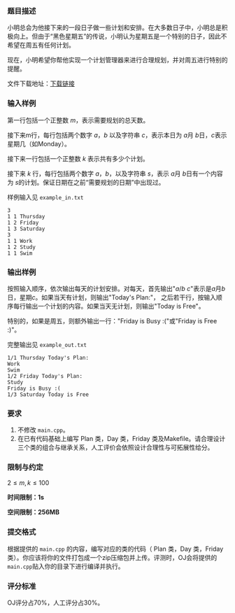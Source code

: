 ### 题目描述

小明总会为他接下来的一段日子做一些计划和安排。在大多数日子中，小明总是积极向上。但由于“黑色星期五”的传说，小明认为星期五是一个特别的日子，因此不希望在周五有任何计划。

现在，小明希望你帮他实现一个计划管理器来进行合理规划，并对周五进行特别的提醒。

文件下载地址：[下载链接](/download.php?type=problem&id=24)

### 输入样例

第一行包括一个正整数 $m$，表示需要规划的总天数。

接下来m行，每行包括两个数字 $a$，$b$ 以及字符串 $c$，表示本日为 $a$月 $b$日，$c$表示星期几（如Monday）。

接下来一行包括一个正整数 $k$ 表示共有多少个计划。

接下来 $k$ 行，每行包括两个数字 $a$，$b$，以及字符串 $s$，表示 $a$月 $b$日有一个内容为 $s$的计划。保证日期在之前“需要规划的日期”中出现过。

样例输入见 `example_in.txt`

```
3
1 1 Thursday
1 2 Friday
1 3 Saturday
3
1 1 Work
1 2 Study
1 1 Swim
```

### 输出样例

按照输入顺序，依次输出每天的计划安排。对每天，首先输出"$a$/$b$ $c$"表示是$a$月$b$日，星期$c$。如果当天有计划，则输出"Today's Plan:"， 之后若干行，按输入顺序每行输出一个计划的内容。如果当天无计划，则输出"Today is Free"。

特别的，如果是周五，则额外输出一行："Friday is Busy :("或"Friday is Free :)"。

完整输出见 `example_out.txt`

```
1/1 Thursday Today's Plan:
Work
Swim
1/2 Friday Today's Plan:
Study
Friday is Busy :(
1/3 Saturday Today is Free
```

### 要求

1. 不修改 `main.cpp`。
2. 在已有代码基础上编写 Plan 类，Day 类，Friday 类及Makefile。请合理设计三个类的组合与继承关系，人工评价会依照设计合理性与可拓展性给分。

### 限制与约定

$2 \leq m,k \leq 100$

**时间限制：1s**

**空间限制：256MB**

### 提交格式

根据提供的 `main.cpp` 的内容，编写对应的类的代码（ Plan 类，Day 类，Friday 类）。你应该将你的文件打包成一个zip压缩包并上传。评测时，OJ会将提供的 `main.cpp`贴入你的目录下进行编译并执行。

### 评分标准

OJ评分占70%，人工评分占30%。